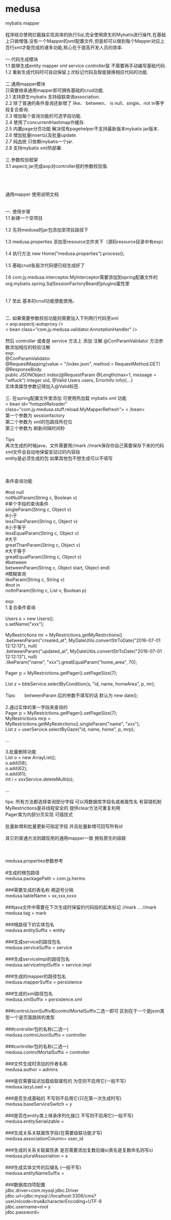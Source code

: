 # medusa
mybatis mapper
<br/>
<br/>
程序结合使用拦截器实现具体的执行Sql,完全使用原生的Mybatis进行操作,在基础上只做增强.没有一个Mapper的xml配置文件,但是却可以做到每个Mapper对应上百行xml才能完成的诸多功能,核心在于提高开发人员的效率.<br/>
<br/>
一.代码生成模块<br/>
1.1 能够生成entity mapper xml service controller层 不需要再手动编写基础代码.<br/>
1.2 重新生成代码时可自动保留上次标记代码及智能替换相应代码的功能.<br/>
<br/>
二.通用mapper模块<br/>
只需要继承通用mapper即可拥有基础的crud功能.<br/>
2.1 支持原生mybatis 支持级联查询association.<br/>
2.2 除了普通的条件查询还新增了 like、 between、 is null、single、not in等字段复合查询.<br/>
2.3 增加每个查询功能的可选字段功能.<br/>
2.4 使用了concurrentHashmap作缓存.<br/>
2.5 内置page分页功能 解决现有pagehelper不支持最新版本mybatis jar版本.<br/>
2.6 增加批量insert以及批量update.<br/>
2.7 纯血统 只依赖mybatis一个jar.<br/>
2.8 支持mybatis xml热部署.<br/>
<br/>
三.参数校验框架<br/>
3.1 aspectj jar完成aop对controller层的参数校验值.<br/>
<br/>
<br/>
<br/>
<br/>
通用mapper 使用说明文档<br/>
<br/>
<br/>
一. 使用步骤<br/>
1.1 新建一个空项目<br/>
<br/>
1.2 先将medusa的jar包添加至项目路径下<br/>
<br/>
1.3 medusa.properties 添加至resource文件夹下（源码resource目录中有exp）<br/>
<br/>
1.4 执行方法 new Home("medusa.properties").process();<br/>
<br/>
1.5 基础crud各层次代码便已经生成好了<br/>
<br/>
1.6 com.jy.medusa.interceptor.MyInterceptor需要添加到spring配置文件的org.mybatis.spring.SqlSessionFactoryBean的plugins属性里<br/>
<br/>
<br/>
1.7 至此 基本的crud功能便能使用。<br/>
<br/>
<br/>
二. 如果需要参数校验功能则需要加入下列两行代码至xml<br/>
< aop:aspectj-autoproxy /><br/>
< bean class="com.jy.medusa.validator.AnnotationHandler" /><br/>
<br/>
然后 controller 或者是 service 方法上 添加 注解 @ConParamValidator 方法参数添加相应的校验注解<br/>
exp:<br/>
@ConParamValidator<br/>
@RequestMapping(value = "/index.json", method = RequestMethod.GET)<br/>
@ResponseBody<br/>
public JSONObject index(@RequestParam @Length(max=1, message = "wtfuck") Integer uid, @Valid Users users, ErrorInfo info){...}<br/>
实体类属性参数记得加入@Valid标签.<br/>
<br/>
三. 在spring配置文件里添加 可使用热加载 mybatis xml 功能<br/>
< bean id="hotspotReloader" class="com.jy.medusa.stuff.reload.MyMapperRefresh">
   <constructor-arg index="0" ref="sqlSessionFactory"/>
   <constructor-arg index="1" value="com.xxx.xxxx.persistence.xml"/>
   <constructor-arg index="2" value="3600"/>
< /bean><br/>
第一个参数为 sessionfactory<br/>
第二个参数为 xml的包路径所在位<br/>
第三个参数为 刷新间隔时间秒<br/>
<br/>
Tips<br/>
再次生成的时候java、文件需要用//mark //mark保存你自己需要保存下来的代码 xml文件会自动地保留变动过的内容段<br/>
entity是必须生成的包 如果其他包不想生成可以不填写<br/>
<br/>
<br/>
<br/>
条件查询功能<br/>
<br/>
#not null<br/>
notNullParam(String c, Boolean v)<br/>
#单个字段的查询条件<br/>
singleParam(String c, Object v)<br/>
#小于<br/>
lessThanParam(String c, Object v)<br/>
#小于等于<br/>
lessEqualParam(String c, Object v)<br/>
#大于<br/>
greatThanParam(String c, Object v)<br/>
#大于等于<br/>
greatEqualParam(String c, Object v)<br/>
#between<br/>
betweenParam(String c, Object start, Object end)<br/>
#模糊查询<br/>
likeParam(String c, String v)<br/>
#not in<br/>
notInParam(String c, List v, Boolean p)<br/>
<br/>
exp:<br/>
1.复合条件查询<br/>
<br/>
Users s = new Users();<br/>
s.setName("xxx");<br/>
<br/>
MyRestrictions mr = MyRestrictions.getMyRestrctions()<br/>
      .betweenParam("created_at", MyDateUtils.convertStrToDate("2016-07-01 12:12:13"), null)<br/>
      .betweenParam("updated_at", MyDateUtils.convertStrToDate("2016-07-01 12:12:13"), null)<br/>
      .likeParam("name", "xxx").greatEqualParam("home_area", 70);<br/>
      <br/>
Pager<Users> p = MyRestrictions.getPager().setPageSize(7);<br/>
<br/>
List<Users> z = bbbService.selectByCondition(s, "id, name, homeArea", p, mr);<br/>
<br/>
Tips:       betweenParam 后的参数不填写的话 默认为 new date();<br/>
<br/>
2.通过实体的某一字段来查询的<br/>
Pager<Users> p = MyRestrictions.getPager().setPageSize(7);<br/>
MyRestrictions mrp = MyRestrictions.getMyRestrctions().singleParam("name", "xxx");<br/>
List<Users> z = userService.selectByGaze("id, name, home", p, mrp);<br/>
<br/>
...<br/>
<br/>
3.批量删除功能<br/>
List o = new ArrayList();<br/>
o.add(58);<br/>
o.add(62);<br/>
o.add(61);<br/>
int i = xxxService.deleteMulti(o);<br/>
<br/>
...<br/>
<br/>
tips: 所有方法都选择查询部分字段 可以用数据库字段名或者属性名 有容错机制<br/>
MyRestrictions是非线程安全的 提供clear方法可重复利用<br/>
Pager类为内部分页实现 可插拔式<br/>
<br/>
批量新增和批量更新可指定字段 并且批量新增可回写所有id<br/>
<br/>
其它的普通方法则跟现用的通用mapper一致 拥有原生的级联<br/>
<br/>
<br/>
<br/>
medusa.properties参数参考<br/>
<br>
#生成的根包路径<br/>
medusa.packagePath = com.jy.herms <br/>
<br/>
###需要生成的表名称 用逗号分隔<br/>
medusa.tableName = xx,xxx,xxxx <br/>
<br/>
###java文件中需要在下次生成时保留的代码段的起末标记 //mark … //mark<br/>
medusa.tag = mark<br/>
<br/>
###根路径下的实体包名<br/>
medusa.entitySuffix = entity <br/>
<br/>
###生成service的路径包名<br/>
medusa.serviceSuffix = service<br/>
<br/>
###生成serviceImpl的路径包名<br/>
medusa.serviceImplSuffix = service.impl <br/>
<br/>
###生成的mapper的路径包名<br/>
medusa.mapperSuffix = persistence <br/>
<br/>
###生成的xml路径包名<br/>
medusa.xmlSuffix = persistence.xml <br/>
<br/>
###controlJsonSuffix和controlMortalSuffix二选一即可 区别在于一个是json类型一个是页面跳转的类型<br/>
<br/>
###controller包的名称(二选一)<br/>
medusa.controlJsonSuffix = controller <br/>
<br/>
###controller包的名称(二选一)<br/>
medusa.controlMortalSuffix = controller <br/>
<br/>
###文件生成时添加的作者名称<br/>
medusa.author = admins <br/>
<br/>
###是否需要延迟加载级联属性的 为空则不启用它(一般不写)<br/>
medusa.lazyLoad = y <br/>
<br/>
###是否生成基础的 不写则不启用它(只在第一次生成时写)<br/>
medusa.baseServiceSwitch = y <br/>
<br/>
###是否在entity类上继承序列化接口 不写则不启用它(一般不写)<br/>
medusa.entitySerializable =  <br/>
<br/>
###生成关系关联属性字段(在需要级联功能才写)<br/>
medusa.associationColumn= user_id <br/>
<br/>
###生成的关系关联属性表 是否需要添加复数后缀s(表名是复数命名则写s)<br/>
medusa.pluralAssociation = s <br/>
<br/>
###生成实体文件的后缀名 (一般不写)<br/>
medusa.entityNameSuffix = <br/>
<br/>
###数据库四项配置<br/>
jdbc.driver=com.mysql.jdbc.Driver<br/>
jdbc.url=jdbc:mysql://localhost:3306/cms?useUnicode=true&characterEncoding=UTF-8<br/>
jdbc.username=root<br/>
jdbc.password=
